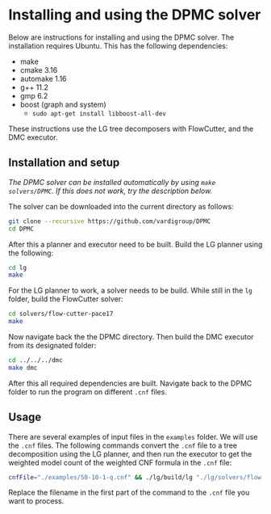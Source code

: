 
# Installing and using the DPMC solver

Below are instructions for installing and using the DPMC solver. The installation requires Ubuntu. This has the following dependencies:

- make
- cmake 3.16
- automake 1.16
- g++ 11.2
- gmp 6.2
- boost (graph and system)
    - `sudo apt-get install libboost-all-dev`

These instructions use the LG tree decomposers with FlowCutter, and the DMC executor.

## Installation and setup

*The DPMC solver can be installed automatically by using `make solvers/DPMC`. If this does not work, try the description below.*

The solver can be downloaded into the current directory as follows:
```bash
git clone --recursive https://github.com/vardigroup/DPMC
cd DPMC
```
After this a planner and executor need to be built. Build the LG planner using the following:
```bash
cd lg
make
```
For the LG planner to work, a solver needs to be build. While still in the `lg` folder, build the FlowCutter solver:
```bash
cd solvers/flow-cutter-pace17
make
```
Now navigate back the the DPMC directory. Then build the DMC executor from its designated folder:
```bash
cd ../../../dmc
make dmc
```
After this all required dependencies are built. Navigate back to the DPMC folder to run the program on different `.cnf` files.

## Usage

There are several examples of input files in the `examples` folder. We will use the `.cnf` files. The following commands convert the `.cnf` file to a tree decomposition using the LG planner, and then run the executor to get the weighted model count of the weighted CNF formula in the `.cnf` file:
```bash
cnfFile="./examples/50-10-1-q.cnf" && ./lg/build/lg "./lg/solvers/flow-cutter-pace17/flow_cutter_pace17 -p 100" <$cnfFile | ./dmc/dmc --cf=$cnfFile
```
Replace the filename in the first part of the command to the `.cnf` file you want to process.